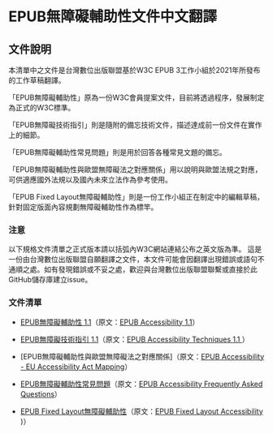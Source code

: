 # EPUB無障礙輔助性文件中文翻譯

## 文件說明

本清單中之文件是台灣數位出版聯盟基於W3C EPUB 3工作小組於2021年所發布的工作草稿翻譯。

「EPUB無障礙輔助性」原為一份W3C會員提案文件，目前將透過程序，發展制定為正式的W3C標準。

「EPUB無障礙技術指引」則是隨附的備忘技術文件，描述達成前一份文件在實作上的細節。

「EPUB無障礙輔助性常見問題」則是用於回答各種常見文題的備忘。

「EPUB無障礙輔助性與歐盟無障礙法之對應關係」用以說明與歐盟法規之對應，可供適應國外法規以及國內未來立法作為參考使用。

「EPUB Fixed Layout無障礙輔助性」則是一份工作小組正在制定中的編輯草稿，針對固定版面內容規劃無障礙輔助性作為標竿。

### 注意

以下規格文件清單之正式版本請以括弧內W3C網站連結公布之英文版為準。
這是一份由台灣數位出版聯盟自願翻譯之文件，本文件可能會因翻譯出現錯誤或語句不通順之處。如有發現錯誤或不妥之處，歡迎與台灣數位出版聯盟聯繫或直接於此GitHub儲存庫建立issue。

### 文件清單

- [EPUB無障礙輔助性 1.1](https://bobbytung.github.io/EPUB-A11y-1.1-TC/epub-a11y-11.html)（原文：[EPUB Accessibility 1.1](https://www.w3.org/TR/epub-a11y-11/)）

- [EPUB無障礙技術指引 1.1](https://bobbytung.github.io/EPUB-A11y-1.1-TC/epub-a11y-tech-11.html)（原文：[EPUB Accessibility Techniques 1.1
](https://www.w3.org/TR/epub-a11y-tech-11/)）

- [EPUB無障礙輔助性與歐盟無障礙法之對應關係]（原文：[EPUB Accessibility - EU Accessibility Act Mapping](https://www.w3.org/TR/epub-a11y-eaa-mapping/)）

- [EPUB無障礙輔助性常見問題](https://bobbytung.github.io/EPUB-A11y-1.1-TC/a11y-faq.html)（原文：[EPUB Accessibility Frequently Asked Questions](https://w3c.github.io/epub-specs/docs/a11y-faq/)）

- [EPUB Fixed Layout無障礙輔助性](https://bobbytung.github.io/EPUB-A11y-1.1-TC/ED-epub-fxl-a11y-20211214.html)（原文：[EPUB Fixed Layout Accessibility](https://w3c.github.io/epub-specs/epub33/fxl-a11y/)
)）
